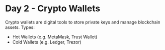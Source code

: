 # Day 2 - Crypto Wallets

Crypto wallets are digital tools to store private keys and manage blockchain assets.
Types:
- Hot Wallets (e.g. MetaMask, Trust Wallet)
- Cold Wallets (e.g. Ledger, Trezor)
